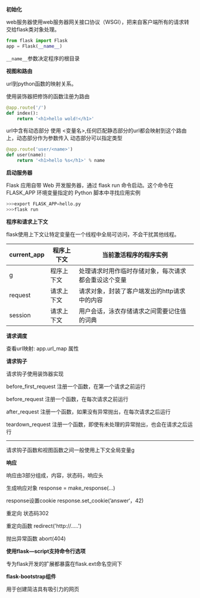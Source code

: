 **初始化**

web服务器使用web服务器网关接口协议（WSGI），把来自客户端所有的请求转交给flask类对象处理。

```python
from flask import Flask
app = Flask(__name__)

```

`__name__`参数决定程序的根目录



**视图和路由**

url到python函数的映射关系。

使用装饰器把修饰的函数注册为路由

````python
@app.route('/')
def index():
	return '<h1>hello wold!</h1>'
````

url中含有动态部分 使用 <变量名>,任何匹配静态部分的url都会映射到这个路由上，动态部分作为参数传入 动态部分可以指定类型

````python
@app.route('user/<name>')
def user(name):
    return '<h1>hello %s</h1>' % name
````

**启动服务器**

Flask 应用自带 Web 开发服务器，通过 flask run 命令启动。这个命令在 FLASK_APP 环境变量指定的 Python 脚本中寻找应用实例

````python
>>>export FLASK_APP=hello.py
>>>flask run
````

**程序和请求上下文**

flask使用上下文让特定变量在一个线程中全局可访问，不会干扰其他线程。

| current_app | 程序上下文 | 当前激活程序的程序实例                               |
| ----------- | ---------- | ---------------------------------------------------- |
| g           | 程序上下文 | 处理请求时用作临时存储对象，每次请求都会重设这个变量 |
| request     | 请求上下文 | 请求对象，封装了客户端发出的http请求中的内容         |
| session     | 请求上下文 | 用户会话，泳衣存储请求之间需要记住值的词典           |

**请求调度**

查看url映射: app.url_map 属性

**请求钩子**

请求钩子使用装饰器实现

before_first_request  注册一个函数，在第一个请求之前运行

before_request 注册一个函数，在每次请求之前运行

after_request 注册一个函数，如果没有异常抛出，在每次请求之后运行

teardown_request 注册一个函数，即使有未处理的异常抛出，也会在请求之后运行

---

请求钩子函数和视图函数之间一般使用上下文全局变量g

**响应**

响应由3部分组成，内容，状态码，响应头

生成响应对象 response = make_response(...)

response设置cookie  response.set_cookie(’answer‘，42)

重定向 状态码302

重定向函数 redirect('http://.....')

抛出异常函数 abort(404)

**使用flask—script支持命令行选项**

专为flask开发的扩展都暴露在flask.ext命名空间下



**flask-bootstrap组件**

用于创建简洁具有吸引力的网页










